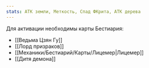 ```yaml
---
stats: АТК земли, Меткость, Спад ФКрита, АТК дерева
---
```

Для активации необходимы карты Бестиария:
- [[Ведьма Цзян Гу]]
- [[Лорд призраков]]
- [[Механики/Бестиарий/Карты/Лицемер|Лицемер]]
- [[Дитя демона]]